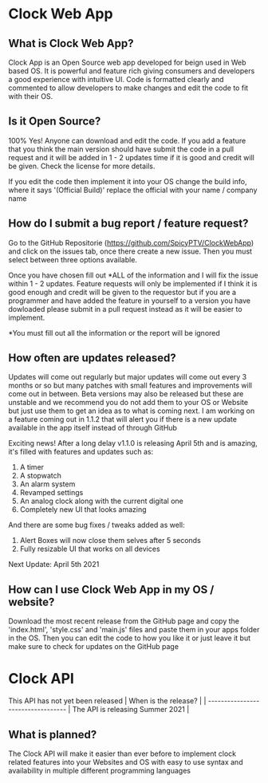 # Clock Web App

## What is Clock Web App?

Clock App is an Open Source web app developed for beign used in Web based OS. It is powerful and feature rich giving consumers and developers a good experience with intuitive UI. Code is formatted clearly and commented to allow developers to make changes and edit the code to fit with their OS.

## Is it Open Source?

100% Yes! Anyone can download and edit the code. If you add a feature that you think the main version should have submit the code in a pull request and it will be added in 1 - 2 updates time if it is good and credit will be given. Check the license for more details.

If you edit the code then implement it into your OS change the build info, where it says '(Official Build)' replace the official with your name / company name 

## How do I submit a bug report / feature request?

Go to the GitHub Repositorie (https://github.com/SpicyPTV/ClockWebApp) and click on the issues tab, once there create a new issue. Then you must select between three options available.

Once you have chosen fill out *ALL of the information and I will fix the issue within 1 - 2 updates. Feature requests will only be implemented if I think it is good enough and credit will be given to the requestor but if you are a programmer and have added the feature in yourself to a version you have dowloaded please submit in a pull request instead as it will be easier to implement.

*You must fill out all the information or the report will be ignored

## How often are updates released?

Updates will come out regularly but major updates will come out every 3 months or so but many patches with small features and improvements will come out in between. Beta versions may also be released but these are unstable and we recommend you do not add them to your OS or Website but just use them to get an idea as to what is coming next. I am working on a feature coming out in 1.1.2 that will alert you if there is a new update available in the app itself instead of through GitHub

Exciting news! After a long delay v1.1.0 is releasing April 5th and is amazing, it's filled with features and updates such as:
1. A timer
2. A stopwatch
3. An alarm system
4. Revamped settings
5. An analog clock along with the current digital one
6. Completely new UI that looks amazing

And there are some bug fixes / tweaks added as well:

1. Alert Boxes will now close them selves after 5 seconds
2. Fully resizable UI that works on all devices

Next Update: April 5th 2021

## How can I use Clock Web App in my OS / website?

Download the most recent release from the GitHub page and copy the 'index.html', 'style.css' and 'main.js' files and paste them in your apps folder in the OS. Then you can edit the code to how you like it or just leave it but make sure to check for updates on the GitHub page

# Clock API

This API has not yet been released
| When is the release?             |
| ----------------------------------
| The API is releasing Summer 2021 |

## What is planned? 

The Clock API will make it easier than ever before to implement clock related features into your Websites and OS with easy to use syntax and availability in multiple different programming languages
